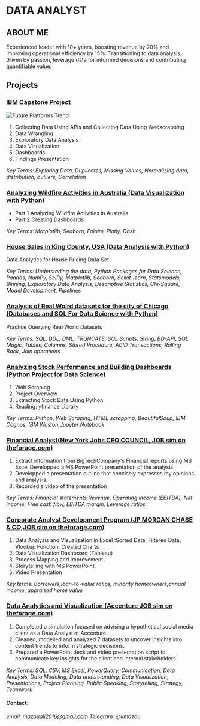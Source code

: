 # DATA ANALYST

## ABOUT ME 
Experienced leader with 10+ years, boosting revenue by 20% and improving operational efficiency by 15%. Transitioning to data analysis, driven by passion, leverage data for informed decisions and contributing quantifiable value.

## Projects 

### [IBM Capstone Project](https://wwww.github.com/kmazou/ibm-capstone)
![Future Platforms Trend](/img/mostdesiredPlatnextyear.jpg " Future Platforms Trend ")
1. Collecting Data Using APIs and Collecting Data Using Wedscrapping
2. Data Wrangling
3. Exploratory Data Analysis
4. Data Visualization
5. Dashboards
6. Findings Presentation

*Key Terms:
Exploring Data, Duplicates, Missing Values, Normalizing data, distribution, outliers, Correlation*

### [Analyzing Wildfire Activities in Australia (Data Visualization with Python)]()
- Part 1 Analyzing Wildfire Activities in Australia
- Part 2 Creating Dashboards

*Key Terms: Matplotlib, Seaborn, Foluim, Plotly, Dash*

### [House Sales in King County, USA (Data Analysis with Python)]()
Data Analytics for House Pricing Data Set

*Key Terms:
Understading the data, Python Packages for Data Science, Pandas, NumPy, SciPy, Matplotlib, Seaborn, Scikit-learn, Statsmodels, Binning, Exploratory Data Analysis, Descriptive Statistics, Chi-Square, Model Development, Pipelines*

### [Analysis of Real Wolrd datasets for the city of Chicago (Databases and SQL For Data Science with Python)]()
Practice Querying Real World Datasets

*Key Terms:
SQL, DDL, DML, TRUNCATE, SQL Scripts, String, BD-API, SQL Magic, Tables, Columns, Stored Procedure, ACID Transactions, Rolling Back, Join operations*

### [Analyzing Stock Performance and Building Dashboards (Python Project for Data Science)]()
1. Web Scraping
2. Project Overview
3. Extracting Stock Data Using Python
4. Reading: yfinance Library

*Key Terms: Python, Web Scraping, HTML scrapping, BeautifulSoup, IBM Cognos, IBM Waston,Jupyter Notebook*

### [Financial Analyst(New York Jobs CEO COUNCIL, JOB sim on theforage.com)]()

1. Extract information from BigTechCompany's Financial reports using MS Excel
Developped  a MS PowerPoint presentation of the analysis.
2. Developped a presentation outline that concisely expresses my opinions and analysis.
3. Recorded a video of the presentation
   
*Key Terms: 
Financial statements,Revenue, Operating income (EBITDA), Net income, Free cash flow, EBITDA margin, Leverage ratios.*

### [Corporate Analyst Development Program (JP MORGAN CHASE & CO,JOB sim on theforage.com)]()


1. Data Analysis and Visualization in Excel :Sorted Data, Filtered Data, Vlookup Function, Created Charts 
2. Data Visualization Dashboard (Tableau)
3. Process Mapping and Improvement
4. Storytelling with MS PowerPoint
5. Video Presentation
   
*Key terms:
Borrowers,loan-to-value ratios, minority homeowners,annual income, appraised home value*

### [Data Analytics and Visualization (Accenture JOB sim on theforage.com)]()

1. Completed a simulation focused on advising a hypothetical social media client as a Data Analyst at Accenture.
2. Cleaned, modelled and analyzed 7 datasets to uncover insights into content trends to inform strategic decisions.
3. Prepared a PowerPoint deck and video presentation script to communicate key insights for the client and internal stakeholders.

*Key Terms:
SQL, CSV, MS Excel, PowerQuery, Communication, Data Analysis, Data Modeling, Data understanding, Data Visualization, Presentations, Project Planning, Public Speaking, Storytelling, Strategy, Teamwork*

#### Contact:
   *email: mazouali2016@gmail.com*
  *Telegram: @kmazou*
